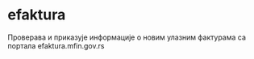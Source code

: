 # efaktura
Проверава и приказује информације о новим улазним фактурама са портала efaktura.mfin.gov.rs
